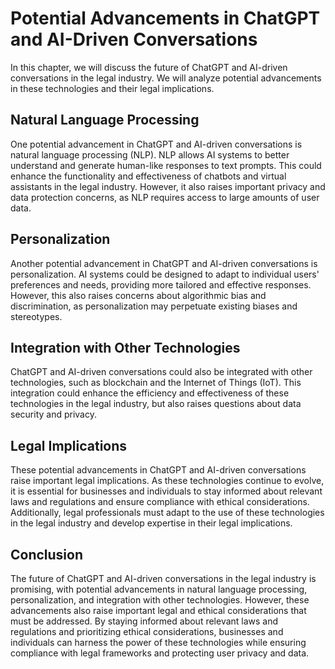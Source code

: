 Potential Advancements in ChatGPT and AI-Driven Conversations
=======================================================================================================

In this chapter, we will discuss the future of ChatGPT and AI-driven conversations in the legal industry. We will analyze potential advancements in these technologies and their legal implications.

Natural Language Processing
---------------------------

One potential advancement in ChatGPT and AI-driven conversations is natural language processing (NLP). NLP allows AI systems to better understand and generate human-like responses to text prompts. This could enhance the functionality and effectiveness of chatbots and virtual assistants in the legal industry. However, it also raises important privacy and data protection concerns, as NLP requires access to large amounts of user data.

Personalization
---------------

Another potential advancement in ChatGPT and AI-driven conversations is personalization. AI systems could be designed to adapt to individual users' preferences and needs, providing more tailored and effective responses. However, this also raises concerns about algorithmic bias and discrimination, as personalization may perpetuate existing biases and stereotypes.

Integration with Other Technologies
-----------------------------------

ChatGPT and AI-driven conversations could also be integrated with other technologies, such as blockchain and the Internet of Things (IoT). This integration could enhance the efficiency and effectiveness of these technologies in the legal industry, but also raises questions about data security and privacy.

Legal Implications
------------------

These potential advancements in ChatGPT and AI-driven conversations raise important legal implications. As these technologies continue to evolve, it is essential for businesses and individuals to stay informed about relevant laws and regulations and ensure compliance with ethical considerations. Additionally, legal professionals must adapt to the use of these technologies in the legal industry and develop expertise in their legal implications.

Conclusion
----------

The future of ChatGPT and AI-driven conversations in the legal industry is promising, with potential advancements in natural language processing, personalization, and integration with other technologies. However, these advancements also raise important legal and ethical considerations that must be addressed. By staying informed about relevant laws and regulations and prioritizing ethical considerations, businesses and individuals can harness the power of these technologies while ensuring compliance with legal frameworks and protecting user privacy and data.
